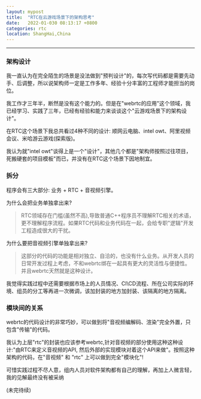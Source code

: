 ```yaml
---
layout: mypost
title:  "RTC在云游戏场景下的架构思考"
date:   2022-01-030 08:13:17 +0800
categories: rtc
location: ShangHai,China 
---
```

---

### 架构设计

我一直认为在完全陌生的场景是没法做到"预判设计"的，每次写代码都是需要先动手、后调整，所以说架构师一定是工作多年、经验十分丰富的工程师才能担当的岗位。

我工作才三年半，断然是没有这个能力的。但是在"webrtc的应用"这个领域，我已经学习、实践了三年，已经有经验和能力来谈谈这个"云游戏场景下的架构设计"。

在RTC这个场景下我总共看过4种不同的设计: 顺网云电脑、intel owt、阿里视频会议、米哈游云游戏(探索版)。

我认为就"intel owt"谈得上是一个"设计"，其他几个都是"架构师按照过往项目，死搬硬套的项目模板"而已，并没有在RTC这个场景下因地制宜。

### 拆分

程序会有三大部分: 业务 + RTC + 音视频引擎。

为什么会把业务单独拿出来?
> RTC领域存在门槛(虽然不高),导致普通C++程序员不理解RTC相关的术语，更不理解程序流程。如果RTC代码和业务代码在一起，会给专职"逻辑"开发工程造成很大的干扰。

为什么要把音视频引擎单独拿出来?
> 这部分的代码的功能是相对独立、自洽的，也没有什么业务。从开发人员的日常开发过程上考虑，不和webrtc绑在一起具有更大的灵活性与便捷性。并且webrtc天然就是这种设计。

我觉得实践过程中还需要根据市场上的人员情况、CI\CD流程、所在公司实际的环境、组员的分工等再进一次微调，该加封装的地方加封装、该隔离的地方隔离。

### 模块间的关系

webrtc的代码设计的非常巧妙，可以做到将"音视频编解码、渲染"完全外置，只包含"传输"的代码。

我认为上层"rtc"的封装也应该参考webrtc,针对音视频的部分使用这种这种设计:"由RTC来定义音视频的API, 然后外部的实现模块对着这个API来做"。按照这种架构的代码，在"音视频" 和 "rtc" 上可以做到完全"模块化"! 

可惜实践过程不尽人意，组内人员对软件架构都有自己的理解，再加上人微言轻，我的见解最终没有被采纳

(未完待续)

